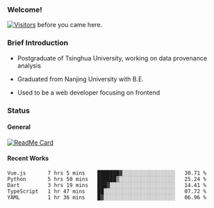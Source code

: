 ### Welcome!

[![Visitors](https://visitor-badge.laobi.icu/badge?page_id=HermitSun.HermitSun)]() before you came here.

### Brief Introduction

- Postgraduate of Tsinghua University, working on data provenance analysis

- Graduated from Nanjing University with B.E.

- Used to be a web developer focusing on frontend

### Status

#### General

[![ReadMe Card](https://github-readme-stats.hermitsun.vercel.app/api?username=HermitSun&count_private=true&show_icons=true)]()

#### Recent Works

<!--START_SECTION:waka-->
```text
Vue.js       7 hrs 5 mins    ███████▓░░░░░░░░░░░░░░░░░   30.71 % 
Python       5 hrs 50 mins   ██████▒░░░░░░░░░░░░░░░░░░   25.24 % 
Dart         3 hrs 19 mins   ███▓░░░░░░░░░░░░░░░░░░░░░   14.41 % 
TypeScript   1 hr 47 mins    ██░░░░░░░░░░░░░░░░░░░░░░░   07.72 % 
YAML         1 hr 36 mins    █▓░░░░░░░░░░░░░░░░░░░░░░░   06.96 % 
```
<!--END_SECTION:waka-->
